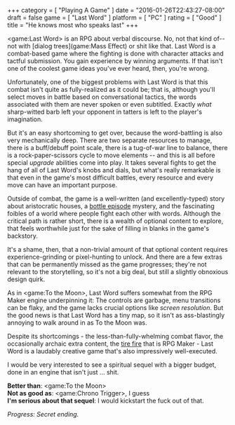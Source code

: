 +++
category = [ "Playing A Game" ]
date = "2016-01-26T22:43:27-08:00"
draft = false
game = [ "Last Word" ]
platform = [ "PC" ]
rating = [ "Good" ]
title = "He knows most who speaks last"
+++

<game:Last Word> is an RPG about verbal discourse.  No, not that kind of-- not with [dialog trees](game:Mass Effect) or shit like that.  Last Word is a combat-based game where the fighting is done with character attacks and tactful submission.  You gain experience by winning arguments.  If that isn't one of the coolest game ideas you've ever heard, then, you're wrong.

Unfortunately, one of the biggest problems with Last Word is that this combat isn't quite as fully-realized as it could be; that is, although you'll select moves in battle based on conversational tactics, the words associated with them are never spoken or even subtitled.  Exactly <i>what</i> sharp-witted barb left your opponent in tatters is left to the player's imagination.

But it's an easy shortcoming to get over, because the word-battling is also very mechanically deep.  There are two separate resources to manage, there is a buff/debuff point scale, there is a tug-of-war line to balance, there is a rock-paper-scissors cycle to move elements -- and this is all before special <i>upgrade</i> abilities come into play.  It takes several fights to get the hang of all of Last Word's knobs and dials, but what's really remarkable is that even in the game's most difficult battles, every resource and every move can have an important purpose.

Outside of combat, the game is a well-written (and excellently-typed) story about aristocratic houses, a <a href="http://tvtropes.org/pmwiki/pmwiki.php/Main/BottleEpisode">bottle episode</a> mystery, and the fascinating foibles of a world where people fight each other with words.  Although the critical path is rather short, there is a wealth of optional content to explore, that feels worthwhile just for the sake of filling in blanks in the game's backstory.

It's a shame, then, that a non-trivial amount of that optional content requires experience-grinding or pixel-hunting to unlock.  And there are a few extras that can be permanently missed as the game progresses; they're not relevant to the storytelling, so it's not a big deal, but still a slightly obnoxious design quirk.

As in <game:To the Moon>, Last Word suffers somewhat from the RPG Maker engine underpinning it: The controls are garbage, menu transitions can be flaky, and the game lacks crucial options like <i>screen resolution</i>.  But the good news is that Last Word has a tiny map, so it isn't as ass-blastingly annoying to walk around in as To the Moon was.

Despite its shortcomings - the less-than-fully-whelming combat flavor, the occasionally archaic extra content, the <a href="https://simpsonswiki.com/wiki/Springfield_Tire_Yard">tire fire</a> that is RPG Maker - Last Word is a laudably creative game that's also impressively well-executed.

I would be very interested to see a spiritual sequel with a bigger budget, done in an engine that isn't just ... shit.

<b>Better than</b>: <game:To the Moon>  
<b>Not as good as</b>: <game:Chrono Trigger>, I guess  
<b>I'm serious about that sequel</b>: I would kickstart the fuck out of that.

<i>Progress: Secret ending.</i>
